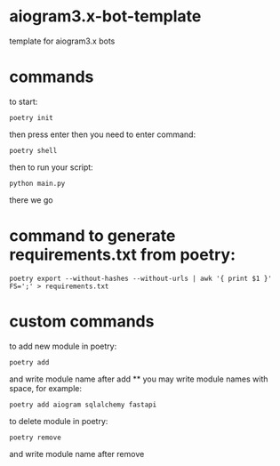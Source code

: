 # aiogram3.x-bot-template
template for aiogram3.x bots

# commands
to start:
~~~
poetry init
~~~
then press enter
then you need to enter command:
~~~
poetry shell
~~~
then to run your script:
~~~
python main.py
~~~
there we go

# command to generate requirements.txt from poetry:
~~~
poetry export --without-hashes --without-urls | awk '{ print $1 }' FS=';' > requirements.txt
~~~

# custom commands
to add new module in poetry:
~~~
poetry add 
~~~
and write module name after add
** you may write module names with space, for example:
```
poetry add aiogram sqlalchemy fastapi
```

to delete module in poetry:
~~~
poetry remove
~~~
and write module name after remove


